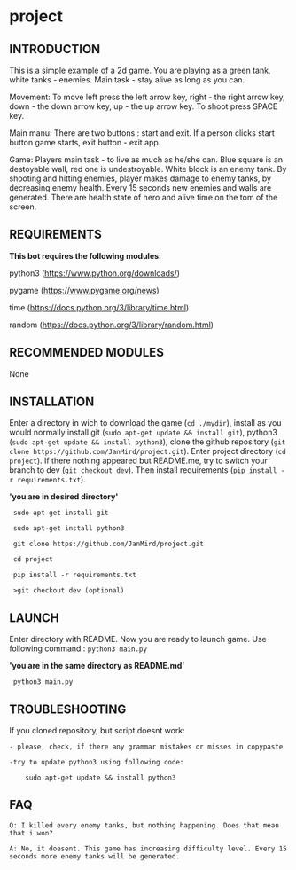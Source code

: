 # project

INTRODUCTION
------------

This is a simple example of a 2d game. You are playing as a green tank, white tanks - enemies. Main task - stay alive as long as you can.

Movement:
        To move left press the left arrow key, right - the right arrow key, down - the down arrow key, up - the up arrow key. To shoot press SPACE key.
        
Main manu:
        There are two buttons : start and exit. If a person clicks start button game starts, exit button - exit app.
        
Game:
        Players main task - to live as much as he/she can. Blue square is an destoyable wall, red one is undestroyable. White block is an enemy tank. By shooting and hitting enemies, player makes damage to enemy tanks, by decreasing enemy health. Every 15 seconds new enemies and walls are generated. There are health state of hero and alive time on the tom of the screen.
 
REQUIREMENTS
------------

**This bot requires the following modules:**

python3 (https://www.python.org/downloads/)

pygame (https://www.pygame.org/news)

time (https://docs.python.org/3/library/time.html)

random (https://docs.python.org/3/library/random.html)

RECOMMENDED MODULES
-------------------
 
None
 
INSTALLATION
-------------
 
Enter a directory in wich to download the game (`cd ./mydir`), install as you would normally install git (`sudo apt-get update && install git`), python3 (`sudo apt-get update && install python3`), clone the github repository (`git clone https://github.com/JanMird/project.git`). Enter project directory (`cd project`). If there nothing appeared but README.me, try to switch your branch to dev (`git checkout dev`). Then install requirements (`pip install -r requirements.txt`).
 
 **'you are in desired directory'**
   
     sudo apt-get install git
   
     sudo apt-get install python3
   
     git clone https://github.com/JanMird/project.git
     
     cd project
     
     pip install -r requirements.txt
   
     >git checkout dev (optional)
 
LAUNCH
------
 
 Enter directory with README. Now you are ready to launch game. Use following command : `python3 main.py`
 
 **'you are in the same directory as README.md'**
   
     python3 main.py
 
TROUBLESHOOTING
---------------
 
 If you cloned repository, but script doesnt work:
 
 	- please, check, if there any grammar mistakes or misses in copypaste
 	
 	-try to update python3 using following code:
 	
 	    sudo apt-get update && install python3
 
FAQ
---

    Q: I killed every enemy tanks, but nothing happening. Does that mean that i won?
    
    A: No, it doesent. This game has increasing difficulty level. Every 15 seconds more enemy tanks will be generated.

